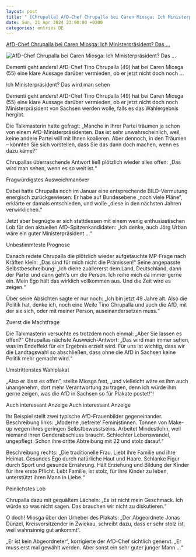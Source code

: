 ```yaml
---
layout: post
title: " [Chrupalla] AfD-Chef Chrupalla bei Caren Miosga: Ich Ministerpräsident? Das ..."
date: Sun, 21 Apr 2024 23:00:00 +0200
categories: entries DE
---
```

[AfD-Chef Chrupalla bei Caren Miosga: Ich Ministerpräsident? Das ...](https://www.bild.de/politik/inland/afd-chef-chrupalla-bei-caren-miosga-ich-ministerpraesident-das-wird-man-sehen-662596820a3f076886ae3135)

![AfD-Chef Chrupalla bei Caren Miosga: Ich Ministerpräsident? Das ...](https://images.bild.de/662596820a3f076886ae3135/f89d798adfbea9dc803980064697ee79,8df06ad3?w=1280)

Dementi geht anders! AfD-Chef Tino Chrupalla (49) hat bei Caren Miosga (55) eine klare Aussage darüber vermieden, ob er jetzt nicht doch noch ...

Ich Ministerpräsident? Das wird man sehen

Dementi geht anders! AfD-Chef Tino Chrupalla (49) hat bei Caren Miosga (55) eine klare Aussage darüber vermieden, ob er jetzt nicht doch noch Ministerpräsident von Sachsen werden wolle, falls es das Wahlergebnis hergibt.

Die Talkmasterin hatte gefragt: „Manche in Ihrer Partei träumen ja schon von einem AfD-Ministerpräsidenten. Das ist sehr unwahrscheinlich, weil, keine andere Partei will mit Ihnen koalieren. Aber dennoch, in den Träumen – könnten Sie sich vorstellen, dass Sie das dann doch machen, wenn es dazu käme?“

Chrupallas überraschende Antwort ließ plötzlich wieder alles offen: „Das wird man sehen, wenn es so weit ist.“

Fragwürdigstes Ausweichmanöver

Dabei hatte Chrupalla noch im Januar eine entsprechende BILD-Vermutung energisch zurückgewiesen: Er habe auf Bundesebene „noch viele Pläne“, erklärte er damals entschieden, und wolle „diese in den nächsten Jahren verwirklichen.“

Jetzt aber begnügte er sich stattdessen mit einem wenig enthusiastischen Lob für den aktuellen AfD-Spitzenkandidaten: „Ich denke, auch Jörg Urban wäre ein guter Ministerpräsident …“

Unbestimmteste Prognose

Danach redete Chrupalla die plötzlich wieder aufgetauchte MP-Frage nach Kräften klein: „Das sind für mich nicht die Prämissen!“ Seine angepasste Selbstbeschreibung: „Ich diene zuallererst dem Land, Deutschland, dann der Partei und dann geht’s um die Person. Ich reihe mich da immer gerne ein. Mein Ego hält das wirklich vollkommen aus. Und die Zeit wird es zeigen.“

Über seine Absichten sagte er nur noch: „Ich bin jetzt 49 Jahre alt. Also die Politik hat, denke ich, noch eine Weile Tino Chrupalla und auch die AfD, mit der sie sich, oder mit meiner Person, auseinandersetzen muss.“

Zuerst die Machtfrage

Die Talkmasterin versuchte es trotzdem noch einmal: „Aber Sie lassen es offen?“ Chrupallas nächste Ausweich-Antwort: „Das wird man immer sehen, was im Endeffekt für ein Ergebnis erzielt wird. Für uns ist wichtig, dass wir die Landtagswahl so abschließen, dass ohne die AfD in Sachsen keine Politik mehr gemacht wird.“

Umstrittenstes Wahlplakat

„Also er lässt es offen“, stellte Miosga fest, „und vielleicht wäre es ihm auch unangenehm, dort mehr Verantwortung zu tragen, denn ich würde ihm gerne zeigen, was die AfD in Sachsen so für Plakate postet!“!

Auch interessant Anzeige Auch interessant Anzeige

Ihr Beispiel stellt zwei typische AfD-Frauenbilder gegeneinander. Beschreibung links: „Moderne ‚befreite‘ Feministinnen. Tonnen von Make-up wegen ihres geringen Selbstbewusstseins. Arbeitet Mindestlohn, weil niemand ihren Genderabschluss braucht. Schlechter Lebenswandel, ungepflegt. Schon ihre dritte Abtreibung mit 22 und stolz darauf.“

Beschreibung rechts: „Die traditionelle Frau. Liebt ihre Familie und ihre Heimat. Gesundes Ego durch natürliche Haut und Haare. Schlanke Figur durch Sport und gesunde Ernährung. Hält Erziehung und Bildung der Kinder für ihre erste Pflicht. Lebt Familie, ist stolz, für ihre Kinder zu leben, unterstützt ihren Mann in Liebe.“

Peinlichstes Lob

Chrupalla dazu mit gequältem Lächeln: „Es ist nicht mein Geschmack. Ich würde so was nicht sagen. Das brauchen wir nicht zu diskutieren.“

O doch! Miosga über den Urheber des Plakats: „Der Abgeordnete Jonas Dünzel, Kreisvorsitzender in Zwickau, schreibt dazu, dass er sehr stolz ist, weil wahnsinnig gut ankommt“.

„Er ist kein Abgeordneter“, korrigierte der AfD-Chef sichtlich genervt. „Er muss erst mal gewählt werden. Aber sonst ein sehr guter junger Mann …“


